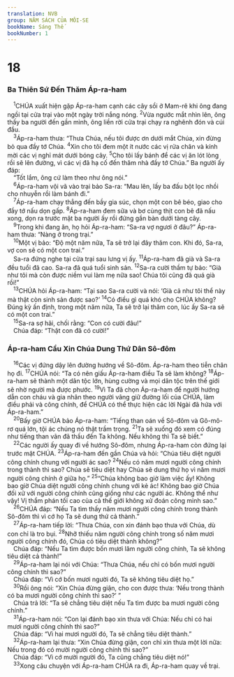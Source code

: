 ```yaml
---
translation: NVB
group: NĂM SÁCH CỦA MÔI-SE
bookName: Sáng Thế 
bookNumber: 1
---
```


<div class="title"><h1>18</h1><h3>Ba Thiên Sứ Đến Thăm Áp-ra-ham </h3></div>
<span class="verse sa_18_1"> <sup>1</sup>CHÚA xuất hiện gặp Áp-ra-ham cạnh các cây sồi ở Mam-rê khi ông đang ngồi tại cửa trại vào một ngày trời nắng nóng. </span>
<span class="verse sa_18_2"><sup>2</sup>Vừa ngước mắt nhìn lên, ông thấy ba người đến gần mình, ông liền rời cửa trại chạy ra nghênh đón và cúi đầu. <br/></span>
<span class="verse sa_18_3"> <sup>3</sup>Áp-ra-ham thưa: “Thưa Chúa, nếu tôi được ơn dưới mắt Chúa, xin đừng bỏ qua đầy tớ Chúa. </span>
<span class="verse sa_18_4"><sup>4</sup>Xin cho tôi đem một ít nước các vị rửa chân và kính mời các vị nghỉ mát dưới bóng cây. </span>
<span class="verse sa_18_5"><sup>5</sup>Cho tôi lấy bánh để các vị ăn lót lòng rồi sẽ lên đường, vì các vị đã hạ cố đến thăm nhà đầy tớ Chúa.” Ba người ấy đáp: <br/> “Tốt lắm, ông cứ làm theo như ông nói.” <br/></span>
<span class="verse sa_18_6"> <sup>6</sup>Áp-ra-ham vội vã vào trại bảo Sa-ra: “Mau lên, lấy ba đấu bột lọc nhồi cho nhuyễn rồi làm bánh đi.” <br/></span>
<span class="verse sa_18_7"> <sup>7</sup>Áp-ra-ham chạy thẳng đến bầy gia súc, chọn một con bê béo, giao cho đầy tớ nấu dọn gấp. </span>
<span class="verse sa_18_8"><sup>8</sup>Áp-ra-ham đem sữa và bơ cùng thịt con bê đã nấu xong, dọn ra trước mặt ba người ấy rồi đứng gần bàn dưới tàng cây. <br/></span>
<span class="verse sa_18_9"> <sup>9</sup>Trong khi đang ăn, họ hỏi Áp-ra-ham: “Sa-ra vợ ngươi ở đâu?” Áp-ra-ham thưa: “Nàng ở trong trại.” <br/></span>
<span class="verse sa_18_10"> <sup>10</sup>Một vị bảo: “Độ một năm nữa, Ta sẽ trở lại đây thăm con. Khi đó, Sa-ra, vợ con sẽ có một con trai.” <br/> Sa-ra đứng nghe tại cửa trại sau lưng vị ấy. </span>
<span class="verse sa_18_11"><sup>11</sup>Áp-ra-ham đã già và Sa-ra đều tuổi đã cao. Sa-ra đã quá tuổi sinh sản. </span>
<span class="verse sa_18_12"><sup>12</sup>Sa-ra cười thầm tự bảo: “Già như tôi mà còn được niềm vui làm mẹ nữa sao! Chúa tôi cũng đã quá già rồi!” <br/></span>
<span class="verse sa_18_13"> <sup>13</sup>CHÚA hỏi Áp-ra-ham: “Tại sao Sa-ra cười và nói: ‘Già cả như tôi thể này mà thật còn sinh sản được sao?’ </span>
<span class="verse sa_18_14"><sup>14</sup>Có điều gì quá khó cho CHÚA không? Đúng kỳ ấn định, trong một năm nữa, Ta sẽ trở lại thăm con, lúc ấy Sa-ra sẽ có một con trai.” <br/></span>
<span class="verse sa_18_15"> <sup>15</sup>Sa-ra sợ hãi, chối rằng: “Con có cười đâu!” <br/> Chúa đáp: “Thật con đã có cười!” <br/></span>
<div class="title"><h3>Áp-ra-ham Cầu Xin Chúa Dung Thứ Dân Sô-đôm </h3></div>
<span class="verse sa_18_16"> <sup>16</sup>Các vị đứng dậy lên đường hướng về Sô-đôm. Áp-ra-ham theo tiễn chân họ đi. </span>
<span class="verse sa_18_17"><sup>17</sup>CHÚA nói: “Ta có nên giấu Áp-ra-ham điều Ta sẽ làm không? </span>
<span class="verse sa_18_18"><sup>18</sup>Áp-ra-ham sẽ thành một dân tộc lớn, hùng cường và mọi dân tộc trên thế giới sẽ nhờ người mà được phước. </span>
<span class="verse sa_18_19"><sup>19</sup>Vì Ta đã chọn Áp-ra-ham để người hướng dẫn con cháu và gia nhân theo người vâng giữ đường lối của CHÚA, làm điều phải và công chính, để CHÚA có thể thực hiện các lời Ngài đã hứa với Áp-ra-ham.” <br/></span>
<span class="verse sa_18_20"> <sup>20</sup>Bấy giờ CHÚA bảo Áp-ra-ham: “Tiếng than oán về Sô-đôm và Gô-mô-rơ quá lớn, tội ác chúng nó thật trầm trọng. </span>
<span class="verse sa_18_21"><sup>21</sup>Ta sẽ xuống đó xem có đúng như tiếng than vãn đã thấu đến Ta không. Nếu không thì Ta sẽ biết.” <br/></span>
<span class="verse sa_18_22"> <sup>22</sup>Các người ấy quay đi về hướng Sô-đôm, nhưng Áp-ra-ham còn đứng lại trước mặt CHÚA. </span>
<span class="verse sa_18_23"><sup>23</sup>Áp-ra-ham đến gần Chúa và hỏi: “Chúa tiêu diệt người công chính chung với người ác sao? </span>
<span class="verse sa_18_24"><sup>24</sup>Nếu có năm mươi người công chính trong thành thì sao? Chúa sẽ tiêu diệt hay Chúa sẽ dung thứ họ vì năm mươi người công chính ở giữa họ.” </span>
<span class="verse sa_18_25"><sup>25</sup>“Chúa không bao giờ làm việc ấy! Không bao giờ Chúa diệt người công chính chung với kẻ ác! Không bao giờ Chúa đối xử với người công chính cũng giống như các người ác. Không thể như vậy! Vị thẩm phán tối cao của cả thế giới không xử đoán công minh sao.” <br/></span>
<span class="verse sa_18_26"> <sup>26</sup>CHÚA đáp: “Nếu Ta tìm thấy năm mươi người công chính trong thành Sô-đôm thì vì cớ họ Ta sẽ dung thứ cả thành.” <br/></span>
<span class="verse sa_18_27"> <sup>27</sup>Áp-ra-ham tiếp lời: “Thưa Chúa, con xin đánh bạo thưa với Chúa, dù con chỉ là tro bụi. </span>
<span class="verse sa_18_28"><sup>28</sup>Nhỡ thiếu năm người công chính trong số năm mươi người công chính đó, Chúa có tiêu diệt thành không?” <br/> Chúa đáp: “Nếu Ta tìm được bốn mươi lăm người công chính, Ta sẽ không tiêu diệt cả thành!” <br/></span>
<span class="verse sa_18_29"> <sup>29</sup>Áp-ra-ham lại nói với Chúa: “Thưa Chúa, nếu chỉ có bốn mươi người công chính thì sao?” <br/> Chúa đáp: “Vì cớ bốn mươi người đó, Ta sẽ không tiêu diệt họ.” <br/></span>
<span class="verse sa_18_30"> <sup>30</sup>Rồi ông nói: “Xin Chúa đừng giận, cho con được thưa: ‘Nếu trong thành có ba mươi người công chính thì sao?’ ” <br/> Chúa trả lời: “Ta sẽ chẳng tiêu diệt nếu Ta tìm được ba mươi người công chính.” <br/></span>
<span class="verse sa_18_31"> <sup>31</sup>Áp-ra-ham nói: “Con lại đánh bạo xin thưa với Chúa: Nếu chỉ có hai mươi người công chính thì sao?” <br/> Chúa đáp: “Vì hai mươi người đó, Ta sẽ chẳng tiêu diệt thành.” <br/></span>
<span class="verse sa_18_32"> <sup>32</sup>Áp-ra-ham lại thưa: “Xin Chúa đừng giận, con chỉ xin thưa một lời nữa: Nếu trong đó có mười người công chính thì sao?” <br/> Chúa đáp: “Vì cớ mười người đó, Ta cũng chẳng tiêu diệt nó!” <br/></span>
<span class="verse sa_18_33"> <sup>33</sup>Xong câu chuyện với Áp-ra-ham CHÚA ra đi, Áp-ra-ham quay về trại. <br/></span>
